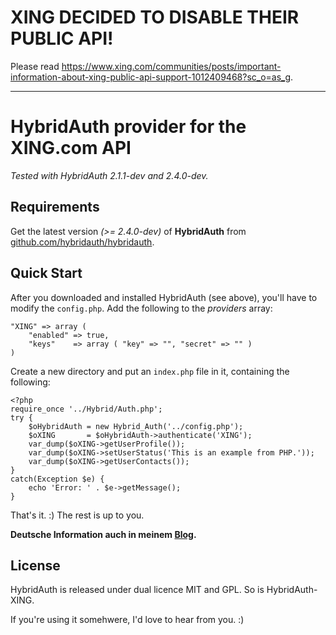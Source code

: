 # XING DECIDED TO DISABLE THEIR PUBLIC API!

Please read https://www.xing.com/communities/posts/important-information-about-xing-public-api-support-1012409468?sc_o=as_g.

<hr>

# HybridAuth provider for the XING.com API

*Tested with HybridAuth 2.1.1-dev and 2.4.0-dev.*

## Requirements

Get the latest version *(>= 2.4.0-dev)* of **HybridAuth** from [github.com/hybridauth/hybridauth](https://github.com/hybridauth/hybridauth).

## Quick Start

After you downloaded and installed HybridAuth (see above), you'll have to modify the ``config.php``. Add the following to the *providers* array:

	"XING" => array (
		"enabled" => true,
		"keys"    => array ( "key" => "", "secret" => "" )
	)

Create a new directory and put an ``index.php`` file in it, containing the following:

    <?php
    require_once '../Hybrid/Auth.php';
    try {
        $oHybridAuth = new Hybrid_Auth('../config.php');
        $oXING       = $oHybridAuth->authenticate('XING');
        var_dump($oXING->getUserProfile());
        var_dump($oXING->setUserStatus('This is an example from PHP.'));
        var_dump($oXING->getUserContacts());
    }
    catch(Exception $e) {
        echo 'Error: ' . $e->getMessage();
    }

That's it. :) The rest is up to you.

**Deutsche Information auch in meinem [Blog](http://fabian-beiner.de/de/artikel/xing-api-mit-php-hybridauth-abfragen/).**

## License

HybridAuth is released under dual licence MIT and GPL. So is HybridAuth-XING.

If you're using it somehwere, I'd love to hear from you. :)

